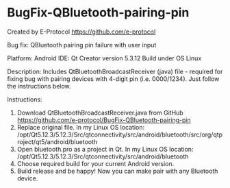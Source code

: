 # BugFix-QBluetooth-pairing-pin

Created by E-Protocol
https://github.com/e-protocol

Bug fix: QBluetooth pairing pin failure with user input

Platform: Android
IDE: Qt Creator version 5.3.12
Build under OS Linux

Description: 
Includes QtBluetoothBroadcastReceiver (java) file - required for fixing bug 
with pairing devices with 4-digit pin (i.e. 0000/1234). Just follow the 
instructions below.

Instructions:
1) Download QtBluetoothBroadcastReceiver.java from GitHub
https://github.com/e-protocol/BugFix-QBluetooth-pairing-pin
2) Replace original file. In my Linux OS location:
/opt/Qt5.12.3/5.12.3/Src/qtconnectivity/src/android/bluetooth/src/org/qtproject/qt5/android/bluetooth
3) Open bluetooth.pro as a project in Qt. In my Linux OS location:
/opt/Qt5.12.3/5.12.3/Src/qtconnectivity/src/android/bluetooth
4) Choose required build for your current Android version. 
5) Build release and be happy! Now you can make pair with any Bluetooth device.
